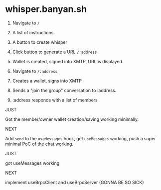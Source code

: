 # whisper.banyan.sh

1. Navigate to `/`
2. A list of instructions.
3. A button to create whisper
4. Click button to generate a URL `/:address`
5. Wallet is created, signed into XMTP, URL is displayed.


1. Navigate to `/:address`
2. Creates a wallet, signs into XMTP
3. Sends a "join the group" conversation to :address.
4. :address responds with a list of members

JUST

Got the member/owner wallet creation/saving working minimally.

NEXT

Add `send` to the `useMessages` hook, get `useMessages` working, push a
super minimal PoC of the chat working.

JUST

got useMessages working

NEXT

implement useBrpcClient and useBrpcServer (GONNA BE SO SICK)